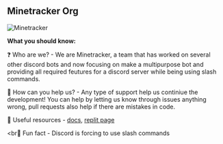 ## Minetracker Org 
![Minetracker](https://i.imgur.com/tGVdFhB.png)

**What you should know:**

❓ Who are we? - We are Minetracker, a team that has worked on several other discord bots and now focusing on make a multipurpose bot and providing all required feutures for a discord server while being using slash commands.
<br>

🔨 How can you help us? - Any type of support help us continiue the development! You can help by letting us know through issues anything wrong, pull requests also help if there are mistakes in code.
<br>

📁 Useful resources - [docs](https://github.com/MineTracker/docs), [replit page](https://replit.com/team/MineTracker)

<br🤣 Fun fact - Discord is forcing to use slash commands 

